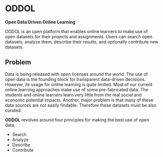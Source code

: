 # ODDOL
**Open Data Driven Online Learning**

ODDOL is an open platform that enables online learners to make use of open datasets for their projects and assignments. Users can search open datasets, analyze them, describe their results, and optionally contribute new datasets.

## Problem
Data is being released with open licenses around the world. The use of open data is the founding block for transparent data-driven decisions. However, its usage for online learning is quite limited. Most of our current online learning approaches make use of some pre-fabricated data. The students and online learners learn very little from the real social and economic potential impacts. Another, major problem is that many of these data sources are not easily findable. Therefore these datasets must be also curated.

**ODDOL** revolves around four principles for making the best use of open data.
* Search
* Analyze
* Describe
* Contribute
